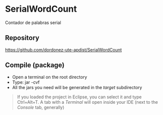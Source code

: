 # SerialWordCount
Contador de palabras serial

## Repository
https://github.com/dordonez-ute-apdist/SerialWordCount

## Compile (package)
- Open a terminal on the root directory
- Type: jar -cvf
- All the jars you need will be generated in the *target* subdirectory

> If you loaded the project in Eclipse, you can select it and type Ctrl+Alt+T. A tab with a *Terminal* will open inside your IDE (next to the *Console* tab, generally)